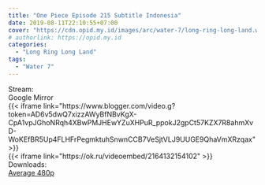 ```yaml
---
title: "One Piece Episode 215 Subtitle Indonesia"
date: 2019-08-11T22:10:55+07:00
cover: "https://cdn.opid.my.id/images/arc/water-7/long-ring-long-land.webp" # Optional, cover
# authorlink: https://opid.my.id
categories:
  - "Long Ring Long Land"
tags:
  - "Water 7"
---
```

<div class="ui menu violet borderless inverted">
  <div class="header item active">
        Stream:
    </div>
  <a class="active item" data-tab="google">
    <i class="google drive icon"></i> Google
  </a>
  <a class="item nounderline" data-tab="mirror">
    <i class="odnoklassniki icon"></i> Mirror
  </a>
</div>
<div class="ui bottom attached tab segment active" style="border:0 !important;" data-tab="google">
 {{< iframe link="https://www.blogger.com/video.g?token=AD6v5dwQ7xizzAWyBfNBvKgX-CpA1vpJGhoNRqh4XBwPMJHEwYZuXHPuR_ppokJ2gpCt57KZX7R8ahmXvD-WoKEfBR5Up4FLHFrPegmktuhSnwnCCB7VeSjtVLJ9UUGE9QhaVmXRzqax" >}}
</div>
<div class="ui bottom attached tab segment" style="border:0 !important;" data-tab="mirror">
{{< iframe link="https://ok.ru/videoembed/2164132154102" >}}
</div>
<div class="ui menu violet borderless inverted">
  <div class="header item active">
        Downloads:
    </div>
  <a class="item nounderline" href="https://ouo.io/l57zjf" target="_blank" rel="dofollow"><i class="google drive icon"></i>
    Average 480p</a>
</div>